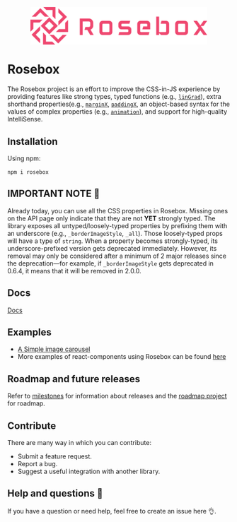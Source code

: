 <p align="center">
<img width="400" style="margin-left: auto; margin-right:auto; display: block" alt="portfolio_view" src="./logo.svg">
</p>

# Rosebox

The Rosebox project is an effort to improve the CSS-in-JS experience by providing features like strong types, typed functions (e.g., [`linGrad`](https://www.rosebox.dev/api/#rb-vc-lingrad)), extra shorthand properties(e.g., [`marginX`](https://www.rosebox.dev/api/#rb-prop-paddingx), [`paddingX`](https://www.rosebox.dev/api/#rb-prop-paddingx), an object-based syntax for the values of complex properties (e.g., [`animation`](https://www.rosebox.dev/api/#rb-prop-animation)), and support for high-quality IntelliSense.

## Installation

Using npm:

```shell
npm i rosebox
```

## IMPORTANT NOTE 📢

Already today, you can use all the CSS properties in Rosebox. Missing ones on the API page only indicate that they are not **YET** strongly typed. The library exposes all untyped/loosely-typed properties by prefixing them with an underscore (e.g., `_borderImageStyle`, `_all`). Those loosely-typed props will have a type of `string`. When a property becomes strongly-typed, its underscore-prefixed version gets deprecated immediately. However, its removal may only be considered after a minimum of 2 major releases since the deprecation—for example, if `_borderImageStyle` gets deprecated in 0.6.4, it means that it will be removed in 2.0.0.

## Docs

[Docs](https://rosebox.dev)

## Examples

- [A Simple image carousel](https://codesandbox.io/s/image-carousel-rosebox-h1urb?file=/src/App.tsx)
- More examples of react-components using Rosebox can be found [here](https://github.com/hugonteifeh/react-components)

## Roadmap and future releases

Refer to [milestones](https://github.com/hugonteifeh/rosebox/milestones/) for information about releases and the [roadmap project](https://github.com/hugonteifeh/rosebox/projects/12) for roadmap.

## Contribute

There are many way in which you can contribute:

* Submit a feature request.
* Report a bug.
* Suggest a useful integration with another library.

## Help and questions 🙋

If you have a question or need help, feel free to create an issue here 👌.